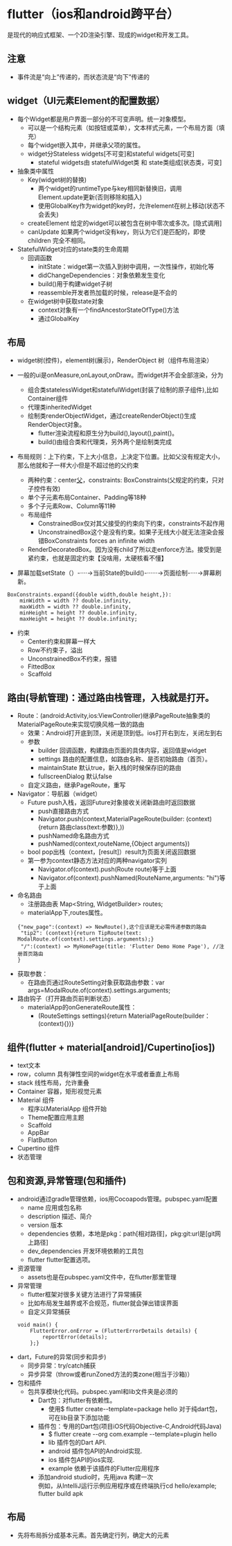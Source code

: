 # flutter（ios和android跨平台）
是现代的响应式框架、一个2D渲染引擎、现成的widget和开发工具。

## 注意
- 事件流是“向上”传递的，而状态流是“向下”传递的 

## widget（UI元素Element的配置数据）
- 每个Widget都是用户界面一部分的不可变声明。统一对象模型。
	- 可以是一个结构元素（如按钮或菜单），文本样式元素，一个布局方面（填充）
	- 每个widget嵌入其中，并继承父项的属性。
	- widget分Stateless widgets[不可变]和stateful widgets[可变]
		- stateful widgets由 statefulWidget类 和 state类组成[状态类，可变]
- 抽象类中属性
	- Key(widget树的替换)
		- 两个widget的runtimeType与key相同新替换旧，调用Element.update更新(否则移除和插入)
		- 使用GlobalKey作为widget的key时，允许element在树上移动(状态不会丢失)
	- createElement 给定的widget可以被包含在树中零次或多次。[隐式调用]
	- canUpdate 如果两个widget没有key，则认为它们是匹配的，即使children 完全不相同。
- StatefulWidget对应的state类的生命周期
	- 回调函数
		- initState：widget第一次插入到树中调用，一次性操作，初始化等
		- didChangeDependencies：对象依赖发生变化
		- build()用于构建widget子树
		- reassemble开发者热加载的时候，release是不会的
	- 在widget树中获取state对象
		- context对象有一个findAncestorStateOfType()方法
		- 通过GlobalKey
## 布局
- widget树(控件)，element树(展示)，RenderObject 树（组件布局渲染）
- 一般的ui是onMeasure,onLayout,onDraw。而widget并不会全部渲染，分为
	- 组合类statelessWidget和statefulWidget(封装了绘制的原子组件),比如Container组件
	- 代理类inheritedWidget
	- 绘制类renderObjectWidget，通过createRenderObject()生成RenderObject对象。
		- flutter渲染流程和原生分为build(),layout(),paint()。
		- build()由组合类和代理类，另外两个是绘制类完成
	
- 布局规则：上下约束，下上大小信息，上决定下位置。比如父没有规定大小，那么他就和子一样大小但是不超过他的父约束
	- 两种约束：center[父](child:Container[子](父的约束))，constraints: BoxConstraints(父规定的约束，只对子控件有效)
	- 单个子元素布局Container、Padding等18种
	- 多个子元素Row、Column等11种
	- 布局组件
		- ConstrainedBox仅对其父接受的约束向下约束，constraints不起作用
		- UnconstrainedBox这个是没有约束。如果子无线大小就无法渲染会报错BoxConstraints forces an infinite width
	- RenderDecoratedBox。因为没有child了所以走enforce方法。接受到是紧约束，也就是固定约束【没啥用，太硬核看不懂】
		
- 屏幕加载setState（）-····->当前State的build()-······->页面绘制-····->屏幕刷新。
```
BoxConstraints.expand({double width,double height,}):
	minWidth = width ?? double.infinity,
	maxWidth = width ?? double.infinity,
	minHeight = height ?? double.infinity,
	maxHeight = height ?? double.infinity;
```
- 约束
	- Center约束和屏幕一样大
	- Row不约束子，溢出
	- UnconstrainedBox不约束，报错
	- FittedBox
	- Scaffold 
	
## 路由(导航管理)：通过路由栈管理，入栈就是打开。
- Route：(android:Activity,ios:ViewController)继承PageRoute抽象类的MaterialPageRoute来实现切换风格一致的路由
	- 效果：Android打开底到顶，关闭是顶到低。ios打开右到左，关闭左到右
	- 参数
		- builder  回调函数，构建路由页面的具体内容，返回值是widget
		- settings 路由的配置信息，如路由名称、是否初始路由（首页）。
		- maintainState 默认true，新入栈的时候保存旧的路由
		- fullscreenDialog 默认false
	- 自定义路由，继承PageRoute，重写
- Navigator：导航器（widget）
	- Future push入栈，返回Future对象接收关闭新路由时返回数据
		- push直接路由方式
		- Navigator.push(context,MaterialPageRoute(builder: (context) {return 路由class(text:参数)},))
		- pushNamed命名路由方式
		- pushNamed(context,routeName,{Object arguments})
	- bool pop出栈（context，[result]）result为页面关闭返回数据
	- 第一参为context静态方法对应的两种navigator实列
		- Navigator.of(context).push(Route route)等于上面
		- Navigator.of(context).pushNamed(RouteName,arguments: "hi")等于上面
- 命名路由
	- 注册路由表 Map<String, WidgetBuilder> routes;
	- materialApp下,routes属性。
	```
	{"new_page":(context) => NewRoute(),这个应该是无必需传递参数的路由
	 "tip2": (context){return TipRoute(text: ModalRoute.of(context).settings.arguments);}
	 "/":(context) => MyHomePage(title: 'Flutter Demo Home Page'), //注册首页路由
	}
	```
- 获取参数：
	- 在路由页通过RouteSetting对象获取路由参数：var args=ModalRoute.of(context).settings.arguments;
- 路由钩子（打开路由页前判断状态）
	- materialApp的onGenerateRoute属性：
		- (RouteSettings settings){return MaterialPageRoute(builder：(context){})}
		
## 组件(flutter + material[android]/Cupertino[ios])
- text文本
- row，column 具有弹性空间的widget在水平或者垂直上布局
- stack 线性布局，允许重叠
- Container 容器，矩形视觉元素
- Material 组件
	- 程序以MaterialApp 组件开始
	- Theme配置应用主题
	- Scaffold
	- AppBar
	- FlatButton
- Cupertino 组件
- 状态管理

## 包和资源,异常管理(包和插件)
- android通过gradle管理依赖，ios用Cocoapods管理。pubspec.yaml配置
	- name 应用或包名称
	- description 描述、简介
	- version	版本
	- dependencies	依赖，本地是pkg：path[相对路径]，pkg:git:url是[git网上路径]
	- dev_dependencies 开发环境依赖的工具包
	- flutter flutter配置选项。
- 资源管理
	- assets也是在pubspec.yaml文件中，在flutter那里管理
- 异常管理
	- flutter框架对很多关键方法进行了异常捕获
	- 比如布局发生越界或不合规范，flutter就会弹出错误界面
	- 自定义异常捕获
	```
	void main() {
		FlutterError.onError = (FlutterErrorDetails details) {
			reportError(details);
		};}
	```
- dart，Future的异常(同步和异步)
	- 同步异常：try/catch捕获
	- 异步异常（throw或者runZoned方法的类zone(相当于沙箱)）
- 包和插件
	- 包共享模块化代码。pubspec.yaml和lib文件夹是必须的
		- Dart包：对flutter有依赖性。
			- 使用$ flutter create--template=package hello 对于纯dart包，可在lib目录下添加功能
		- 插件包：专用的Dart包(项目iOS代码Objective-C,Android代码Java)
			- $ flutter create --org com.example --template=plugin hello
			- lib 插件包的Dart API.
			- android 插件包API的Android实现.
			- ios 插件包API的ios实现.
			- example 依赖于该插件的Flutter应用程序
		- 添加android studio时，先用java 构建一次  
		例如，从IntelliJ运行示例应用程序或在终端执行cd hello/example; flutter build apk
## 布局
- 先将布局拆分成基本元素。首先确定行列，确定大的元素	
	





